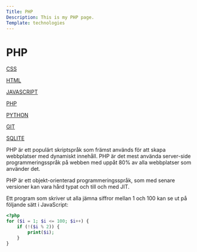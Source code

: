 ```yaml
---
Title: PHP
Description: This is my PHP page.
Template: technologies
---
```


PHP
==========================

<div class="technologies">

<div class="flexboxnav">
<a href="%base_url%?technology/css">CSS</a>

<a href="%base_url%?technology/html">HTML</a>

<a href="%base_url%?technology/javascript">JAVASCRIPT</a>

<a href="%base_url%?technology/php">PHP</a>

<a href="%base_url%?technology/python">PYTHON</a>

<a href="%base_url%?technology/git">GIT</a>

<a href="%base_url%?technology/sqlite">SQLITE</a>
</div>

<div class="container">
PHP är ett populärt skriptspråk som främst används för att skapa webbplatser med dynamiskt innehåll. PHP är det mest använda server-side programmeringsspråk på webben med uppåt 80% av alla webbplatser som använder det.

PHP är ett objekt-orienterad programmeringsspråk, som med senare versioner kan vara hård typat och till och med JIT.

Ett program som skriver ut alla jämna siffror mellan 1 och 100 kan se ut på följande sätt i JavaScript:


</div>

</div>

```php
<?php
for ($i = 1; $i <= 100; $i++) {
    if (!($i % 2)) {
        print($i);
    }
}
```